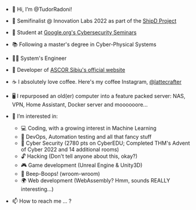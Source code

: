 - 👋 Hi, I’m @TudorRadoni!
- 🚀 Semifinalist @ Innovation Labs 2022 as part of the [ShipD Project](https://www.linkedin.com/posts/brd_brd-tech-startups-ugcPost-6940941602680901632-8CZX?utm_source=share&utm_medium=member_desktop&rcm=ACoAADp_A7wByG_EgyM6Q5-C8Aus4MbnxlsiIPc)
- 🔐 Student at [Google.org's Cybersecurity Seminars](https://cyberseminars.withgoogle.com/)
- 📚 Following a master's degree in Cyber-Physical Systems
- 👨‍🔬 System's Engineer

- 🌱 Developer of [ASCOR Sibiu's official website](https://ascorsibiu.org/)
- ☕ I absolutely love coffee. Here's my coffee Instagram, [@lattecrafter](https://www.instagram.com/lattecrafter)
- 🖥️ I repurposed an old(er) computer into a feature packed server: NAS, VPN, Home Assistant, Docker server and moooooore...

- 👀 I’m interested in:
    - 💻 Coding, with a growing interest in Machine Learning
    - 🔗 DevOps, Automation testing and all that fancy stuff
    - 🔐 Cyber Security (2780 pts on CyberEDU; Completed THM's Advent of Cyber 2022 and 14 additional rooms)
    - 🔓 Hacking (Don't tell anyone about this, okay?)
    - 🎮 Game development (Unreal Engine & Unity3D)
    - 🤖 Beep-Boops! (wroom-wroom)
    - 🌍 Web development (WebAssembly? Hmm, sounds REALLY interesting...)

- 📫 How to reach me ... ?

<!---
TudorRadoni/TudorRadoni is a ✨ special ✨ repository because its `README.md` (this file) appears on your GitHub profile.
You can click the Preview link to take a look at your changes.
--->
